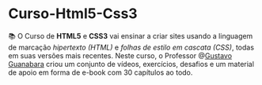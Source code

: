 # Curso-Html5-Css3
 
📚 O Curso de __HTML5__ e __CSS3__ vai ensinar a criar sites usando a linguagem de marcação *hipertexto (HTML)* e *folhas de estilo em cascata (CSS)*, todas em suas versões mais recentes. Neste curso, o Professor @[Gustavo Guanabara](https://github.com/gustavoguanabara) criou um conjunto de vídeos, exercícios, desafios e um material de apoio em forma de e-book com 30 capítulos ao todo.
 
